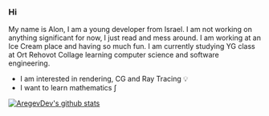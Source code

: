 ### Hi

My name is Alon, I am a young developer from Israel. I am not working on anything significant for now, I just read and mess around. I am working at an Ice Cream place and having so much fun. I am currently studying YG class at Ort Rehovot Collage learning computer science and software engineering.

* I am interested in rendering, CG and Ray Tracing 💡
* I want to learn mathematics ∫

[![AregevDev's github stats](https://github-readme-stats.vercel.app/api?username=aregevdev&theme=merko)](https://github.com/anuraghazra/github-readme-stats)
